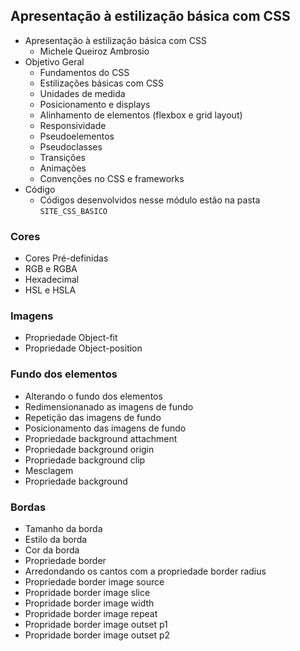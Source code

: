## Apresentação à estilização básica com CSS
- Apresentação à estilização básica com CSS
  - Michele Queiroz Ambrosio
- Objetivo Geral
  - Fundamentos do CSS
  - Estilizações básicas com CSS
  - Unidades de medida
  - Posicionamento e displays
  - Alinhamento de elementos (flexbox e grid layout)
  - Responsividade
  - Pseudoelementos
  - Pseudoclasses
  - Transições
  - Animações
  - Convenções no CSS e frameworks
- Código
  - Códigos desenvolvidos nesse módulo estão na pasta `SITE_CSS_BASICO`

### Cores
- Cores Pré-definidas
- RGB e RGBA
- Hexadecimal
- HSL e HSLA

### Imagens
- Propriedade Object-fit
- Propriedade Object-position

### Fundo dos elementos
- Alterando o fundo dos elementos
- Redimensionanado as imagens de fundo
- Repetição das imagens de fundo
- Posicionamento das imagens de fundo
- Propriedade background attachment
- Propriedade background origin
- Propriedade background clip
- Mesclagem
- Propriedade background

### Bordas
- Tamanho da borda
- Estilo da borda
- Cor da borda
- Propriedade border
- Arredondando os cantos com a propriedade border radius
- Propriedade border image source
- Propridade border image slice
- Propridade border image width
- Propridade border image repeat
- Propridade border image outset p1
- Propridade border image outset p2